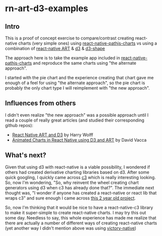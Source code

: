 rn-art-d3-examples
=======================

## Intro

This is a proof of concept exercise to compare/contrast creating react-native charts (very simple ones) using [react-native-pathjs-charts](https://github.com/capitalone/react-native-pathjs-charts) vs using a combination of [react-native ART](https://github.com/facebook/react-native/tree/master/Libraries/ART) & [d3](https://github.com/d3/d3) & [d3-shape](https://github.com/d3/d3-shape)

The approach here is to take the example app included in [react-native-pathjs-charts](https://github.com/capitalone/react-native-pathjs-charts) and reproduce the same charts using "the alternate approach".

I started with the pie chart and the experience creating that chart gave me enough of a feel for using "the alternate approach", so the pie chart is probably the only chart type I will reimplement with "the new approach".

## Influences from others

I didn't even realize "the new approach" was a possible approach until I read a couple of really great articles (and studied their corresponding github repos):
- [React Native ART and D3](http://hswolff.com/blog/react-native-art-and-d3/) by Harry Wolff
- [Animated Charts in React Native using D3 and ART](https://medium.com/the-react-native-log/animated-charts-in-react-native-using-d3-and-art-21cd9ccf6c58#.i2kix3z07) by David Vacca

## What's next?

Given that using d3 with react-native is a viable possibility, I wondered if others had created derivative charting libraries based on d3. After some quick googling, I quickly came across [c3](http://c3js.org/) which is really interesting looking. So, now I'm wondering, "So, why reinvent the wheel creating chart generators using d3 when c3 has already done that?". The immediate next thought was, "I wonder if anyone has created a react-native or react lib that wraps c3" and sure enough I came across [this 2 year old project](https://github.com/terry81811/c3-react).

So, now I'm thinking that it would be nice to have a react-native-c3 library to make it super-simple to create react-native charts. I may try this out some day. Needless to say, this whole experience has made me realize that there are actually a number of different ways of creating react-native charts (yet another way I didn't mention above was using [victory-native](https://github.com/FormidableLabs/victory-native))
